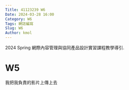 ```yaml
---
Title: 41123239 W6
Date: 2024-03-28 16:00
Category: W6
Tags: 網誌編寫
Slug: W6
Author: kmol
---
```


2024 Spring 網際內容管理與協同產品設計實習課程教學導引.


<!-- PELICAN_END_SUMMARY -->

# W5
我把我負責的影片上傳上去
